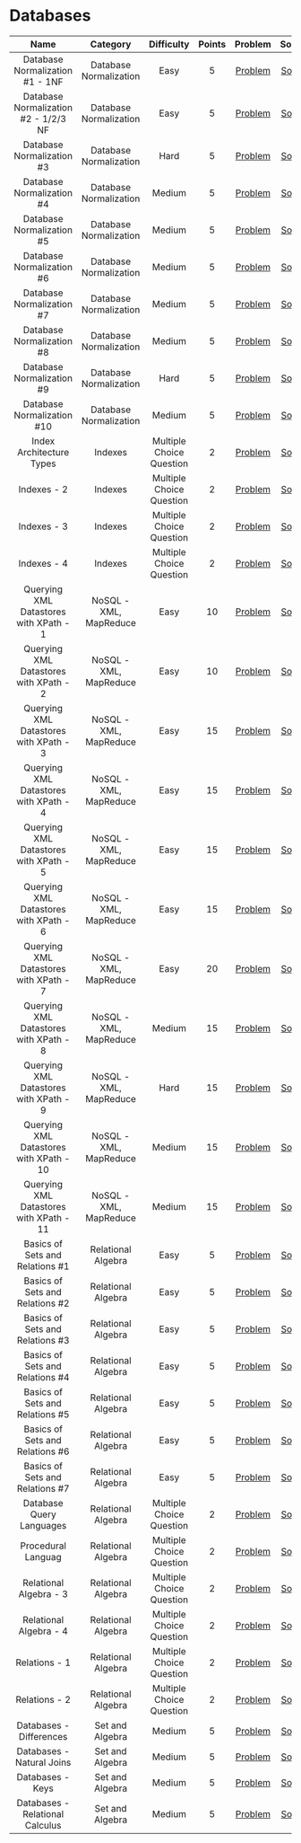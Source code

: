 # Databases

| Name |     Category    | Difficulty | Points | Problem | Solution |
| :-------------: | :----------------------------------------: | :-----------------------------------------------------------------------------------: | :--------: | :---: | :-----------------------------------------------------------------------------------: |
| Database Normalization #1 - 1NF | Database Normalization | Easy | 5 | [Problem](https://www.hackerrank.com/challenges/database-normalization-1-1nf/problem) | [Solution](/Databases/Database%20Normalization/Database%20Normalization%20%231%20-%201NF/Solution.md) |
| Database Normalization #2 - 1/2/3 NF | Database Normalization | Easy | 5 | [Problem](https://www.hackerrank.com/challenges/database-normalization-123nf/problem) | [Solution](/Databases/Database%20Normalization/Database%20Normalization%20%232%20-%20123%20NF/Solution.md) |
| Database Normalization #3 | Database Normalization | Hard | 5 | [Problem](https://www.hackerrank.com/challenges/database-normalization-3/problem) | [Solution](/Databases/Database%20Normalization/Database%20Normalization%20%233/Solution.md) |
| Database Normalization #4 | Database Normalization | Medium | 5 | [Problem](https://www.hackerrank.com/challenges/database-normalization-4/problem) | [Solution](/Databases/Database%20Normalization/Database%20Normalization%20%234/Solution.md) |
| Database Normalization #5 | Database Normalization | Medium | 5 | [Problem](https://www.hackerrank.com/challenges/database-normalization-5/problem) | [Solution](/Databases/Database%20Normalization/Database%20Normalization%20%235/Solution.md) |
| Database Normalization #6 | Database Normalization | Medium | 5 | [Problem](https://www.hackerrank.com/challenges/database-normalization-6/problem) | [Solution](/Databases/Database%20Normalization/Database%20Normalization%20%236/Solution.md) |
| Database Normalization #7 | Database Normalization | Medium | 5 | [Problem](https://www.hackerrank.com/challenges/database-normalization-7/problem) | [Solution](/Databases/Database%20Normalization/Database%20Normalization%20%237/Solution.md) |
| Database Normalization #8 | Database Normalization | Medium | 5 | [Problem](https://www.hackerrank.com/challenges/database-normalization-8/problem) | [Solution](/Databases/Database%20Normalization/Database%20Normalization%20%238/Solution.md) |
| Database Normalization #9 | Database Normalization | Hard | 5 | [Problem](https://www.hackerrank.com/challenges/database-normalization-9/problem) | [Solution](/Databases/Database%20Normalization/Database%20Normalization%20%239/Solution.md) |
| Database Normalization #10 | Database Normalization | Medium | 5 | [Problem](https://www.hackerrank.com/challenges/database-normalization-10/problem) | [Solution](/Databases/Database%20Normalization/Database%20Normalization%20%2310/Solution.md) |
| Index Architecture Types | Indexes | Multiple Choice Question | 2 | [Problem](https://www.hackerrank.com/challenges/indexes-1/problem) | [Solution](/Databases/Indexes/Index%20Architecture%20Types/Solution.txt) |
| Indexes - 2 | Indexes | Multiple Choice Question | 2 | [Problem](https://www.hackerrank.com/challenges/indexes-2/problem) | [Solution](/Databases/Indexes/Indexes%20-%202/Solution.txt) |
| Indexes - 3 | Indexes | Multiple Choice Question | 2 | [Problem](https://www.hackerrank.com/challenges/indexes-3/problem) | [Solution](/Databases/Indexes/Indexes%20-%203/Solution.txt) |
| Indexes - 4 | Indexes | Multiple Choice Question | 2 | [Problem](https://www.hackerrank.com/challenges/indexes-4/problem) | [Solution](/Databases/Indexes/Indexes%20-%204/Solution.txt) |
| Querying XML Datastores with XPath - 1 | NoSQL - XML, MapReduce | Easy | 10 | [Problem](https://www.hackerrank.com/challenges/querying-xml-datastores-with-xpath-1/problem) | [Solution](/Databases/NoSQL%20-%20XML%2C%20MapReduce/Querying%20XML%20Datastores%20with%20XPath%20-%201/) |
| Querying XML Datastores with XPath - 2 | NoSQL - XML, MapReduce | Easy | 10 | [Problem](https://www.hackerrank.com/challenges/querying-xml-datastores-with-xpath-2/problem) | [Solution](/Databases/NoSQL%20-%20XML%2C%20MapReduce/Querying%20XML%20Datastores%20with%20XPath%20-%202/) |
| Querying XML Datastores with XPath - 3 | NoSQL - XML, MapReduce | Easy | 15 | [Problem](https://www.hackerrank.com/challenges/querying-xml-datastores-with-xpath-3/problem) | [Solution](/Databases/NoSQL%20-%20XML%2C%20MapReduce/Querying%20XML%20Datastores%20with%20XPath%20-%203/) |
| Querying XML Datastores with XPath - 4 | NoSQL - XML, MapReduce | Easy | 15 | [Problem](https://www.hackerrank.com/challenges/querying-xml-datastores-with-xpath-4/problem) | [Solution](/Databases/NoSQL%20-%20XML%2C%20MapReduce/Querying%20XML%20Datastores%20with%20XPath%20-%204/) |
| Querying XML Datastores with XPath - 5 | NoSQL - XML, MapReduce | Easy | 15 | [Problem](https://www.hackerrank.com/challenges/querying-xml-datastores-with-xpath-5/problem) | [Solution](/Databases/NoSQL%20-%20XML%2C%20MapReduce/Querying%20XML%20Datastores%20with%20XPath%20-%205/) |
| Querying XML Datastores with XPath - 6 | NoSQL - XML, MapReduce | Easy | 15 | [Problem](https://www.hackerrank.com/challenges/querying-xml-datastores-with-xpath-6/problem) | [Solution](/Databases/NoSQL%20-%20XML%2C%20MapReduce/Querying%20XML%20Datastores%20with%20XPath%20-%206/) |
| Querying XML Datastores with XPath - 7 | NoSQL - XML, MapReduce | Easy | 20 | [Problem](https://www.hackerrank.com/challenges/querying-xml-datastores-with-xpath-7/problem) | [Solution](/Databases/NoSQL%20-%20XML%2C%20MapReduce/Querying%20XML%20Datastores%20with%20XPath%20-%207/) |
| Querying XML Datastores with XPath - 8 | NoSQL - XML, MapReduce | Medium | 15 | [Problem](https://www.hackerrank.com/challenges/querying-xml-datastores-with-xpath-8/problem) | [Solution](/Databases/NoSQL%20-%20XML%2C%20MapReduce/Querying%20XML%20Datastores%20with%20XPath%20-%208/) |
| Querying XML Datastores with XPath - 9 | NoSQL - XML, MapReduce | Hard | 15 | [Problem](https://www.hackerrank.com/challenges/querying-xml-datastores-with-xpath-9/problem) | [Solution](/Databases/NoSQL%20-%20XML%2C%20MapReduce/Querying%20XML%20Datastores%20with%20XPath%20-%209/) |
| Querying XML Datastores with XPath - 10 | NoSQL - XML, MapReduce | Medium | 15 | [Problem](https://www.hackerrank.com/challenges/querying-xml-datastores-with-xpath-10/problem) | [Solution](/Databases/NoSQL%20-%20XML%2C%20MapReduce/Querying%20XML%20Datastores%20with%20XPath%20-%2010/) |
| Querying XML Datastores with XPath - 11 | NoSQL - XML, MapReduce | Medium | 15 | [Problem](https://www.hackerrank.com/challenges/querying-xml-datastores-with-xpath-11/problem) | [Solution](/Databases/NoSQL%20-%20XML%2C%20MapReduce/Querying%20XML%20Datastores%20with%20XPath%20-%2011/) |
| Basics of Sets and Relations #1 | Relational Algebra | Easy | 5 | [Problem](https://www.hackerrank.com/challenges/basics-of-sets-and-relational-algebra-1/problem) | [Solution](/Databases/Relational%20Algebra/Basics%20of%20Sets%20and%20Relations%20%231/Solution.txt) |
| Basics of Sets and Relations #2 | Relational Algebra | Easy | 5 | [Problem](https://www.hackerrank.com/challenges/basics-of-sets-and-relational-algebra-2/problem) | [Solution](/Databases/Relational%20Algebra/Basics%20of%20Sets%20and%20Relations%20%232/Solution.txt) |
| Basics of Sets and Relations #3 | Relational Algebra | Easy | 5 | [Problem](https://www.hackerrank.com/challenges/basics-of-sets-and-relational-algebra-3/problem) | [Solution](/Databases/Relational%20Algebra/Basics%20of%20Sets%20and%20Relations%20%233/Solution.txt) |
| Basics of Sets and Relations #4 | Relational Algebra | Easy | 5 | [Problem](https://www.hackerrank.com/challenges/basics-of-sets-and-relational-algebra-4/problem) | [Solution](/Databases/Relational%20Algebra/Basics%20of%20Sets%20and%20Relations%20%234/Solution.txt) |
| Basics of Sets and Relations #5 | Relational Algebra | Easy | 5 | [Problem](https://www.hackerrank.com/challenges/basics-of-sets-and-relational-algebra-5/problem) | [Solution](/Databases/Relational%20Algebra/Basics%20of%20Sets%20and%20Relations%20%235/Solution.txt) |
| Basics of Sets and Relations #6 | Relational Algebra | Easy | 5 | [Problem](https://www.hackerrank.com/challenges/basics-of-sets-and-relational-algebra-6/problem) | [Solution](/Databases/Relational%20Algebra/Basics%20of%20Sets%20and%20Relations%20%236/Solution.txt) |
| Basics of Sets and Relations #7 | Relational Algebra | Easy | 5 | [Problem](https://www.hackerrank.com/challenges/basics-of-sets-and-relational-algebra-7/problem) | [Solution](/Databases/Relational%20Algebra/Basics%20of%20Sets%20and%20Relations%20%237/Solution.txt) |
| Database Query Languages | Relational Algebra | Multiple Choice Question | 2 | [Problem](https://www.hackerrank.com/challenges/database-query-languages/problem) | [Solution](/Databases/Relational%20Algebra/Database%20Query%20Languages/Solution.txt) |
| Procedural Languag | Relational Algebra | Multiple Choice Question | 2 | [Problem](https://www.hackerrank.com/challenges/procedural-language/problem) | [Solution](/Databases/Relational%20Algebra/Procedural%20Language/Solution.txt) |
| Relational Algebra - 3 | Relational Algebra | Multiple Choice Question | 2 | [Problem](https://www.hackerrank.com/challenges/relational-algebra-3/problem) | [Solution](/Databases/Relational%20Algebra/Relational%20Algebra%20-%203/Solution.txt) |
| Relational Algebra - 4 | Relational Algebra | Multiple Choice Question | 2 | [Problem](https://www.hackerrank.com/challenges/relational-algebra-4/problem) | [Solution](/Databases/Relational%20Algebra/Relational%20Algebra%20-%204/) |
| Relations - 1 | Relational Algebra | Multiple Choice Question | 2 | [Problem](https://www.hackerrank.com/challenges/relations-1/problem) | [Solution](/Databases/Relational%20Algebra/Relations%20-%201/Solution.txt/) |
| Relations - 2 | Relational Algebra | Multiple Choice Question | 2 | [Problem](https://www.hackerrank.com/challenges/relations-2/problem) | [Solution](/Databases/Relational%20Algebra/Relations%20-%202/Solution.txt) |
| Databases - Differences | Set and Algebra | Medium | 5 | [Problem](https://www.hackerrank.com/challenges/databases-differences/problem) | [Solution](/Databases) |
| Databases - Natural Joins | Set and Algebra | Medium | 5 | [Problem](https://www.hackerrank.com/challenges/databases-natural-joins/problem) | [Solution](/Databases) |
| Databases - Keys | Set and Algebra | Medium | 5 | [Problem](https://www.hackerrank.com/challenges/databases-keys/problem) | [Solution](/Databases) |
| Databases - Relational Calculus | Set and Algebra | Medium | 5 | [Problem](https://www.hackerrank.com/challenges/databases-relational-calculus/problem) | [Solution](/Databases) |